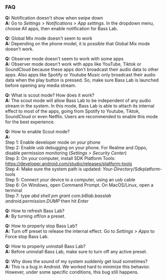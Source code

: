 ### FAQ

**Q:** Notification doesn't show when swipe down \
**A:** Go to <em>Settings > Notifications > App settings</em>. In the dropdown menu, choose All apps, then enable notification for Bass Lab.

**Q:** Global Mix mode doesn't seem to work \
**A:** Depending on the phone model, it is possible that Global Mix mode doesn't work.

**Q:** Observer mode doesn't seem to work with some apps \
**A:** Observer mode doesn't work with apps like YouTube, Tiktok or SoundCloud because these apps don't broadcast their audio data to other apps. Also apps like Spotify or Youtube Music only broadcast their audio data when the play button is pressed. So, make sure Bass Lab is launched before opening any media stream.


**Q:** What is scout mode? How does it work? \
**A:** The scout mode will allow Bass Lab to be independent of any audio stream in the system. In this mode, Bass Lab is able to attach its internal effect to most of the apps, going from Spotify to Youtube, Tiktok, SoundCloud or even Netflix. Users are recommended to enable this mode for the best experience.

**Q:** How to enable Scout mode? \
**A:** \
Step 1: Enable developer mode on your phone \
Step 2: Enable usb debugging on your phone. For Realme and Oppo, disable permission monitoring (<em>Settings > Security Center</em>) \
Step 3: On your computer, install SDK Platform Tools: https://developer.android.com/studio/releases/platform-tools \
Step 4: Make sure the system path is updated: <em>Your-Directory</em>/Sdkplatform-tools \
Step 5: Connect your device to a computer, using an usb cable \
Step 6: On Windows, open Command Prompt. On MacOS/Linux, open a terminal \
Step 7: type <em>abd shell pm grant com.b6lab.basslab android.permission.DUMP</em> then hit <em>Enter</em>

**Q:** How to refresh Bass Lab? \
**A:** By turning off/on a preset.

**Q:** How to properly stop Bass Lab? \
**A:** Turn off preset to release the internal effect. Go to <em>Settings > Apps</em> to Force stop Bass Lab.

**Q:** How to properly uninstall Bass Lab? \
**A:** Before uninstall Bass Lab, make sure to turn off any active preset.

**Q:** Why does the sound of my system suddenly get loud sometimes? \
**A:** This is a bug in Android. We worked hard to minimize this behavior. However, under some specific conditions, this bug still happens.
